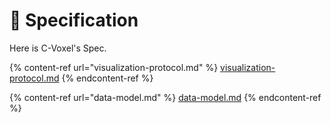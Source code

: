# 📖 Specification

Here is C-Voxel's Spec.

{% content-ref url="visualization-protocol.md" %}
[visualization-protocol.md](visualization-protocol.md)
{% endcontent-ref %}

{% content-ref url="data-model.md" %}
[data-model.md](data-model.md)
{% endcontent-ref %}
